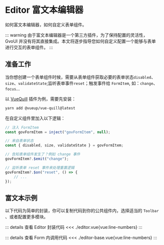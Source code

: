 <script setup>
import customEditor from "./editor-base.vue"
</script>

# Editor 富文本编辑器

如何富文本编辑器，如何自定义表单组件。

::: warning
由于富文本编辑器是一个第三方插件，为了保持配置的灵活性，GvoUI 并没有将其直接集成。本文将逐步指导您如何自定义配置一个能够与表单进行交互的表单组件。
:::

## 准备工作
当你想创建一个表单组件时候，需要从表单组件获取必要的表单状态`disabled`、`size`、`validateState`;监听表单事件`reset`；触发事件给 `FormItem`, 如：`change`、`focus`...

以 [VueQuill](https://vueup.github.io/vue-quill/) 插件为例，需要先安装：

```sh [yarn]
yarn add @vueup/vue-quill@latest
```


在自定义组件里加入以下逻辑：

```js
// 注入 FormItem
const govFormItem = inject("govFormItem", null);

// 来自表单状态
const { disabled, size, validateState } = govFormItem;

// 告知表单组件发生了？例如 change 事件
govFormItem?.$emit("change");

// 监听表单 reset 事件来处理重置逻辑
govFormItem?.$on("reset", () => {
	// ...
});
```

## 富文本示例

以下代码为简单的封装，你可以复制代码到你的公共组件内，选择适当的 `Toolbar` 、或者配置更多模块。

<customEditor />

::: details 查看 Editor 封装代码
<<< ./editor.vue{vue:line-numbers}
:::


::: details 查看 Form 内调用代码
<<< ./editor-base.vue{vue:line-numbers}
:::
